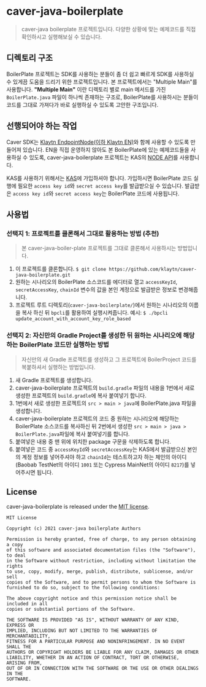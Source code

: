 # caver-java-boilerplate
> caver-java boilerplate 프로젝트입니다. 다양한 상황에 맞는 예제코드를 직접 확인하시고 실행해보실 수 있습니다.

## 디렉토리 구조
BoilerPlate 프로젝트는 SDK를 사용하는 분들이 좀 더 쉽고 빠르게 SDK를 사용하실 수 있게끔 도움을 드리기 위한 프로젝트입니다. 본 프로젝트에서는 "Multiple Main"를 사용합니다.
**"Multiple Main"** 이란 디렉토리 별로 main 메서드를 가진 `BoilerPlate.java` 파일이 하나씩 존재하는 구조로, BoilerPlate를 사용하시는 분들이 코드를 그대로 가져다가 바로 실행하실 수 있도록 고안한 구조입니다.  

## 선행되어야 하는 작업
Caver SDK는 [Klaytn EndpointNode(이하 Klaytn EN)](https://docs.klaytn.com/node/endpoint-node)와 함께 사용할 수 있도록 만들어져 있습니다.
EN을 직접 운영하지 않아도 본 BoilerPlate에 있는 예제코드들을 사용하실 수 있도록, caver-java-boilerplate 프로젝트는 KAS의 [NODE API](https://refs.klaytnapi.com/en/node/latest)를 사용합니다.

KAS를 사용하기 위해서는 [KAS](https://www.klaytnapi.com/ko/landing/main)에 가입하셔야 합니다. 가입하시면 BoilerPlate 코드 실행에 필요한 `access key id`와 `secret access key`를 발급받으실 수 있습니다.
발급받은 `access key id`와 `secret access key`는 BoilerPlate 코드에 사용됩니다.

## 사용법
### 선택지 1: 프로젝트를 클론해서 그대로 활용하는 방법 (추천)
> 본 caver-java-boiler-plate 프로젝트를 그대로 클론해서 사용하시는 방법입니다.
1. 이 프로젝트를 클론합니다. `$ git clone https://github.com/klaytn/caver-java-boilerplate.git`
2. 원하는 시나리오의 BoilerPlate 소스코드를 에디터로 열고 `accessKeyId`, `secretAccessKey`, `chainId` 변수의 값을 본인 계정으로 발급받은 정보로 변경해줍니다.
3. 프로젝트 루트 디렉토리(`caver-java-boilerplate/`)에서 원하는 시나리오의 이름을 복사 하신 뒤 `bpcli`를 활용하여 실행시켜줍니다. 예시: `$ ./bpcli update_account_with_account_key_role_based`

### 선택지 2: 자신만의 Gradle Project를 생성한 뒤 원하는 시나리오에 해당하는 BoilerPlate 코드만 실행하는 방법
> 자신만의 새 Gradle 프로젝트를 생성하고 그 프로젝트에 BoilerProject 코드를 복붙하셔서 실행하는 방법입니다.
1. 새 Gradle 프로젝트를 생성합니다. 
2. caver-java-boilerplate 프로젝트의 `build.gradle` 파일의 내용을 1번에서 새로 생성한 프로젝트의 `build.gradle`에 복사 붙여넣기 합니다.
3. 1번에서 새로 생성한 프로젝트의 `src > main > java`에 BoilerPlate.java 파일을 생성합니다.
4. caver-java-boilerplate 프로젝트의 코드 중 원하는 시나리오에 해당하는 BoilerPlate 소스코드를 복사하신 뒤 2번에서 생성한 `src > main > java > BoilerPlate.java`파일에 복사 붙여넣기를 합니다.
5. 붙여넣은 내용 중 맨 위에 위치한 package 구문을 삭제하도록 합니다.
6. 붙여넣은 코드 중 `accessKeyId`와 `secretAccessKey`는 KAS에서 발급받으신 본인의 계정 정보를 넣어주셔야 하고 `chainId`는 테스트하고자 하는 체인의 아이디(Baobab TestNet의 아이디 `1001` 또는 Cypress MainNet의 아이디 `8217`)를 넣어주시면 됩니다.

## License
caver-java-boilerplate is released under the [MIT license](./LICENSE).

```
MIT License

Copyright (c) 2021 caver-java boilerplate Authors

Permission is hereby granted, free of charge, to any person obtaining a copy
of this software and associated documentation files (the "Software"), to deal
in the Software without restriction, including without limitation the rights
to use, copy, modify, merge, publish, distribute, sublicense, and/or sell
copies of the Software, and to permit persons to whom the Software is
furnished to do so, subject to the following conditions:

The above copyright notice and this permission notice shall be included in all
copies or substantial portions of the Software.

THE SOFTWARE IS PROVIDED "AS IS", WITHOUT WARRANTY OF ANY KIND, EXPRESS OR
IMPLIED, INCLUDING BUT NOT LIMITED TO THE WARRANTIES OF MERCHANTABILITY,
FITNESS FOR A PARTICULAR PURPOSE AND NONINFRINGEMENT. IN NO EVENT SHALL THE
AUTHORS OR COPYRIGHT HOLDERS BE LIABLE FOR ANY CLAIM, DAMAGES OR OTHER
LIABILITY, WHETHER IN AN ACTION OF CONTRACT, TORT OR OTHERWISE, ARISING FROM,
OUT OF OR IN CONNECTION WITH THE SOFTWARE OR THE USE OR OTHER DEALINGS IN THE
SOFTWARE.
```


